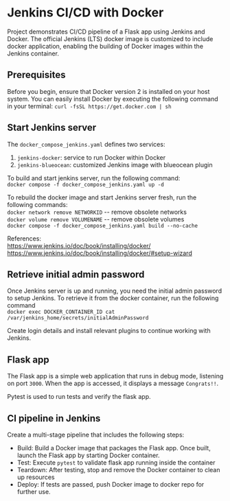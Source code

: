
# Jenkins CI/CD with Docker

Project demonstrates CI/CD pipeline of a Flask app using Jenkins and Docker. 
The official Jenkins (LTS) docker image is customized to include docker application, enabling 
the building of Docker images within the Jenkins container.

## Prerequisites
Before you begin, ensure that Docker version 2 is installed on your host system. 
You can easily install Docker by executing the following command in your terminal:
`curl -fsSL https://get.docker.com | sh`

## Start Jenkins server
The `docker_compose_jenkins.yaml` defines two services: 
1. `jenkins-docker`: service to run Docker within Docker
2. `jenkins-blueocean`: customized Jenkins image with blueocean plugin

To build and start jenkins server, run the following command:  
    `docker compose -f docker_compose_jenkins.yaml up -d`

To rebuild the docker image and start Jenkins server fresh, run the following commands:  
    `docker network remove NETWORKID`   -- remove obsolete networks  
    `docker volume remove VOLUMENAME`   -- remove obsolete volumes  
    `docker compose -f docker_compose_jenkins.yaml build --no-cache`

References:  
    https://www.jenkins.io/doc/book/installing/docker/  
    https://www.jenkins.io/doc/book/installing/docker/#setup-wizard

## Retrieve initial admin password
Once Jenkins server is up and running, you need the initial admin password to setup Jenkins. 
To retrieve it from the docker container, run the following command  
    `docker exec DOCKER_CONTAINER_ID cat /var/jenkins_home/secrets/initialAdminPassword`

Create login details and install relevant plugins to continue working with Jenkins.

## Flask app
The Flask app is a simple web application that runs in debug mode, listening on port `3000`. When the app is accessed,
it displays a message `Congrats!!`. 

Pytest is used to run tests and verify the flask app.

## CI pipeline in Jenkins
Create a multi-stage pipeline that includes the following steps:
* Build: Build a Docker image that packages the Flask app. Once built, launch the Flask app by starting Docker container.
* Test: Execute `pytest` to validate flask app running inside the container
* Teardown: After testing, stop and remove the Docker container to clean up resources
* Deploy: If tests are passed, push Docker image to docker repo for further use.
